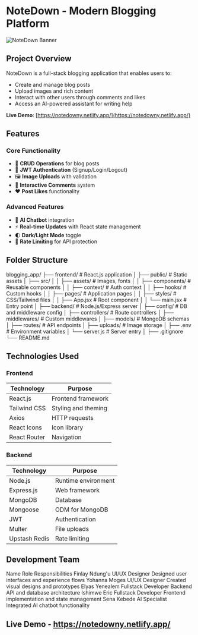 # NoteDown - Modern Blogging Platform

![NoteDown Banner](https://via.placeholder.com/1200x400?text=NoteDown+Blogging+Platform)


## Project Overview

NoteDown is a full-stack blogging application that enables users to:
- Create and manage blog posts
- Upload images and rich content
- Interact with other users through comments and likes
- Access an AI-powered assistant for writing help

**Live Demo**: [https://notedowny.netlify.app/](https://notedowny.netlify.app/)

## Features

### Core Functionality
- 📝 **CRUD Operations** for blog posts
- 🔐 **JWT Authentication** (Signup/Login/Logout)
- 🖼️ **Image Uploads** with validation
- 💬 **Interactive Comments** system
- ❤️ **Post Likes** functionality

### Advanced Features
- 🤖 **AI Chatbot** integration
- ⚡ **Real-time Updates** with React state management
- 🌓 **Dark/Light Mode** toggle
- 🚦 **Rate Limiting** for API protection

## Folder Structure
blogging_app/
├── frontend/ # React.js application
│ ├── public/ # Static assets
│ ├── src/
│ │ ├── assets/ # Images, fonts
│ │ ├── components/ # Reusable components
│ │ ├── context/ # Auth context
│ │ ├── hooks/ # Custom hooks
│ │ ├── pages/ # Application pages
│ │ ├── styles/ # CSS/Tailwind files
│ │ ├── App.jsx # Root component
│ │ └── main.jsx # Entry point
│
├── backend/ # Node.js/Express server
│ ├── config/ # DB and middleware config
│ ├── controllers/ # Route controllers
│ ├── middlewares/ # Custom middlewares
│ ├── models/ # MongoDB schemas
│ ├── routes/ # API endpoints
│ ├── uploads/ # Image storage
│ ├── .env # Environment variables
│ └── server.js # Server entry
│
├── .gitignore
└── README.md

## Technologies Used

### Frontend
| Technology | Purpose |
|------------|---------|
| React.js | Frontend framework |
| Tailwind CSS | Styling and theming |
| Axios | HTTP requests |
| React Icons | Icon library |
| React Router | Navigation |

### Backend
| Technology | Purpose |
|------------|---------|
| Node.js | Runtime environment |
| Express.js | Web framework |
| MongoDB | Database |
| Mongoose | ODM for MongoDB |
| JWT | Authentication |
| Multer | File uploads |
| Upstash Redis | Rate limiting |

## Development Team
Name	Role	Responsibilities
Finlay Ndung'u	UI/UX Designer	Designed user interfaces and experience flows
Yohanna Moges	UI/UX Designer	Created visual designs and prototypes
Elyas Yenealem	Fullstack Developer	Backend API and database architecture
Ishimwe Eric	Fullstack Developer	Frontend implementation and state management
Sena Kebede	AI Specialist	Integrated AI chatbot functionality

## Live Demo -  https://notedowny.netlify.app/
